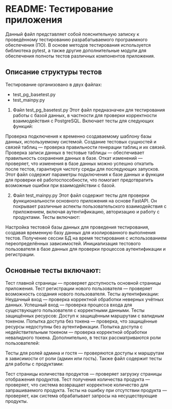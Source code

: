 # README: Тестирование приложения
Данный файл представляет собой пояснительную записку к проведённому тестированию разрабатываемого программного обеспечения (ПО). В основе методов тестирования используется библиотека pytest, а также другие дополнительные модули для обеспечения полноты тестов различных компонентов приложения.

## Описание структуры тестов

Тестирование организовано в двух файлах:

* test_pg_basetest.py
* test_mainpy.py

1. Файл test_pg_basetest.py
Этот файл предназначен для тестирования работы с базой данных, в частности для проверки корректности взаимодействия с PostgreSQL. Включает тесты для следующих функций:

Проверка подключения к временно создаваемому шаблону базы данных, используемому системой.
Создание тестовых сущностей и связей таблиц — проверка правильности генерации таблиц и их связей.
Проверка записи данных в тестовые таблицы — обеспечивает правильность сохранения данных в базе.
Откат изменений — проверяет, что изменения в базе данных можно успешно откатить после тестов, гарантируя чистоту среды для последующих запусков.
Этот файл содержит параметры подключения к базе данных и функции для проверки её работоспособности, что помогает предотвратить возможные ошибки при взаимодействии с базой.

2. Файл test_mainpy.py
Этот файл содержит тесты для проверки функциональности основного приложения на основе FastAPI. Он покрывает различные аспекты пользовательского взаимодействия с приложением, включая аутентификацию, авторизацию и работу с продуктами. Тесты включают:

Настройка тестовой базы данных для проведения тестирования, создавая временную базу данных для изолированного выполнения тестов.
Получение сессии БД на время тестирования с использованием переопределённых зависимостей.
Инициализация тестового пользователя в базе данных для проверки процессов аутентификации и регистрации.

## Основные тесты включают:

Тест главной страницы — проверяет доступность основной страницы приложения.
Тест регистрации нового пользователя — проверяет возможность создания нового пользователя.
Тесты аутентификации:
Неудачный вход — проверка корректной обработки неверных учётных данных.
Успешный вход — проверка процесса входа для существующего пользователя с корректными данными.
Тесты защищённых ресурсов:
Доступ к защищённым маршрутам с валидным токеном.
Попытка доступа без токена — проверка, что защищённые ресурсы недоступны без аутентификации.
Попытка доступа с недействительным токеном — проверка корректной обработки невалидного токена.
Дополнительно, в тестах рассматриваются роли пользователей:

Тесты для ролей админа и гостя — проверяются доступы к маршрутам в зависимости от роли (админ или гость).
Также файл содержит тесты для работы с продуктами:

Тест страницы количества продуктов — проверяет загрузку страницы отображения продуктов.
Тест получения количества продукта — проверяет, что система возвращает корректное количество для запрашиваемого продукта.
Тесты на ошибку при отсутствии продукта — проверяет, как система обрабатывает запросы на несуществующие продукты.